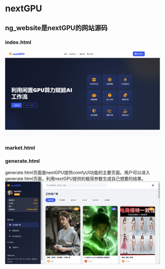 # nextGPU

## ng_website是nextGPU的网站源码
### index.html
<img src="images/index.png" alt="index" title="首页">

### market.html
### generate.html
generate.html页面是nextGPU提供comfyUI功能的主要页面。用户可以进入generate.html页面，利用nextGPU提供的极简参数生成自己想要的结果。
<img src="images/market.png" alt="生成页面" title="生成页面">

